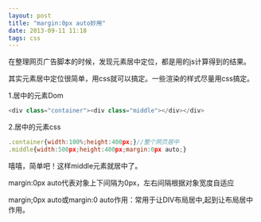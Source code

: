 ```yaml
---
layout: post
title: "margin:0px auto妙用"
date: 2013-09-11 11:18
tags: css
---
```

在整理网页广告脚本的时候，发现元素居中定位，都是用的js计算得到的结果。

其实元素居中定位很简单，用css就可以搞定。一些渲染的样式尽量用css搞定。

1.居中的元素Dom
```javascript
<div class="container"><div class="middle"></div></div>
```

<!-- more -->

2.居中的元素css
```javascript
.container{width:100%;height:400px;}//整个网页居中
.middle{width:500px;height:400px;margin:0px auto;}
```

嘻嘻，简单吧！这样middle元素就居中了。

margin:0px auto代表对象上下间隔为0px，左右间隔根据<span class="stress">对象宽度自适应</span>

margin;0px auto或margin:0 auto作用：常用于让DIV布局居中,起到让布局居中作用。